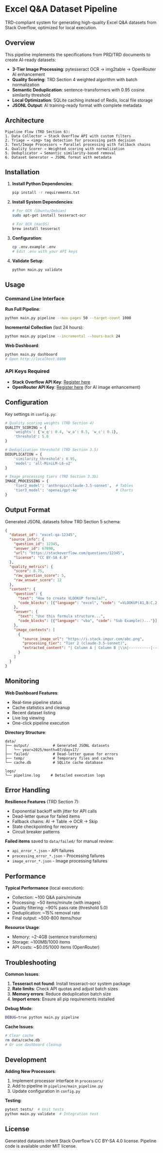 # Excel Q&A Dataset Pipeline

TRD-compliant system for generating high-quality Excel Q&A datasets from Stack Overflow, optimized for local execution.

## Overview

This pipeline implements the specifications from PRD/TRD documents to create AI-ready datasets:

- **3-Tier Image Processing**: pytesseract OCR → img2table → OpenRouter AI enhancement
- **Quality Scoring**: TRD Section 4 weighted algorithm with batch normalization  
- **Semantic Deduplication**: sentence-transformers with 0.95 cosine similarity threshold
- **Local Optimization**: SQLite caching instead of Redis, local file storage
- **JSONL Output**: AI training-ready format with complete metadata

## Architecture

```
Pipeline Flow (TRD Section 6):
1. Data Collector → Stack Overflow API with custom filters
2. Triage → <img> tag detection for processing path decision  
3. Text/Image Processors → Parallel processing with fallback chains
4. Quality Scorer → Weighted scoring with normalization
5. Deduplicator → Semantic similarity-based removal
6. Dataset Generator → JSONL format with metadata
```

## Installation

1. **Install Python Dependencies**:
   ```bash
   pip install -r requirements.txt
   ```

2. **Install System Dependencies**:
   ```bash
   # For OCR (Ubuntu/Debian)
   sudo apt-get install tesseract-ocr
   
   # For OCR (macOS)
   brew install tesseract
   ```

3. **Configuration**:
   ```bash
   cp .env.example .env
   # Edit .env with your API keys
   ```

4. **Validate Setup**:
   ```bash
   python main.py validate
   ```

## Usage

### Command Line Interface

**Run Full Pipeline**:
```bash
python main.py pipeline --max-pages 50 --target-count 1000
```

**Incremental Collection** (last 24 hours):
```bash
python main.py pipeline --incremental --hours-back 24
```

**Web Dashboard**:
```bash
python main.py dashboard
# Open http://localhost:8000
```

### API Keys Required

- **Stack Overflow API Key**: [Register here](https://stackapps.com/)
- **OpenRouter API Key**: [Register here](https://openrouter.ai/) (for AI image enhancement)

## Configuration

Key settings in `config.py`:

```python
# Quality scoring weights (TRD Section 4)
QUALITY_SCORING = {
    'weights': {'w_q': 0.4, 'w_a': 0.5, 'w_c': 0.1},
    'threshold': 5.0
}

# Deduplication threshold (TRD Section 3.5)  
DEDUPLICATION = {
    'similarity_threshold': 0.95,
    'model': 'all-MiniLM-L6-v2'
}

# Image processing tiers (TRD Section 3.3b)
IMAGE_PROCESSING = {
    'tier2_model': 'anthropic/claude-3.5-sonnet',  # Tables
    'tier3_model': 'openai/gpt-4o'                 # Charts
}
```

## Output Format

Generated JSONL datasets follow TRD Section 5 schema:

```json
{
  "dataset_id": "excel-qa-12345",
  "source_info": {
    "question_id": 12345,
    "answer_id": 67890,
    "url": "https://stackoverflow.com/questions/12345",
    "license": "CC BY-SA 4.0"
  },
  "quality_metrics": {
    "score": 8.75,
    "raw_question_score": 5,
    "raw_answer_score": 12
  },
  "content": {
    "question": {
      "text": "How to create VLOOKUP formula?",
      "code_blocks": [{"language": "excel", "code": "=VLOOKUP(A1,B:C,2,FALSE)"}]
    },
    "answer": {
      "text": "Use this formula structure...",
      "code_blocks": [{"language": "vba", "code": "Sub Example()..."}]
    },
    "image_contexts": [
      {
        "source_image_url": "https://i.stack.imgur.com/abc.png",
        "processing_tier": "Tier 2 (claude-3.5-sonnet)",
        "extracted_content": "| Column A | Column B |\\n|----------|----------|"
      }
    ]
  }
}
```

## Monitoring

**Web Dashboard Features**:
- Real-time pipeline status
- Cache statistics and cleanup
- Recent dataset listing  
- Live log viewing
- One-click pipeline execution

**Directory Structure**:
```
data/
├── output/           # Generated JSONL datasets
│   └── year=2025/month=07/day=17/
├── failed/           # Dead-letter queue for errors
├── temp/             # Temporary files and caches
└── cache.db          # SQLite cache database

logs/
└── pipeline.log     # Detailed execution logs
```

## Error Handling

**Resilience Features** (TRD Section 7):
- Exponential backoff with jitter for API calls
- Dead-letter queue for failed items
- Fallback chains: AI → Table → OCR → Skip
- State checkpointing for recovery
- Circuit breaker patterns

**Failed items** saved to `data/failed/` for manual review:
- `api_error_*.json` - API failures
- `processing_error_*.json` - Processing failures  
- `image_error_*.json` - Image processing failures

## Performance

**Typical Performance** (local execution):
- Collection: ~100 Q&A pairs/minute
- Processing: ~50 items/minute (with images)
- Quality filtering: ~90% pass rate (threshold 5.0)
- Deduplication: ~15% removal rate
- Final output: ~500-800 items/hour

**Resource Usage**:
- Memory: ~2-4GB (sentence transformers)
- Storage: ~100MB/1000 items
- API costs: ~$0.05/1000 items (OpenRouter)

## Troubleshooting

**Common Issues**:

1. **Tesseract not found**: Install tesseract-ocr system package
2. **Rate limits**: Check API quotas and adjust batch sizes
3. **Memory errors**: Reduce deduplication batch size  
4. **Import errors**: Ensure all pip requirements installed

**Debug Mode**:
```bash
DEBUG=true python main.py pipeline
```

**Cache Issues**:
```bash
# Clear cache
rm data/cache.db
# Or use dashboard cleanup
```

## Development

**Adding New Processors**:
1. Implement processor interface in `processors/`
2. Add to pipeline in `pipeline/main_pipeline.py`
3. Update configuration in `config.py`

**Testing**:
```bash
pytest tests/  # Unit tests
python main.py validate  # Integration test
```

## License

Generated datasets inherit Stack Overflow's CC BY-SA 4.0 license. Pipeline code is available under MIT license.